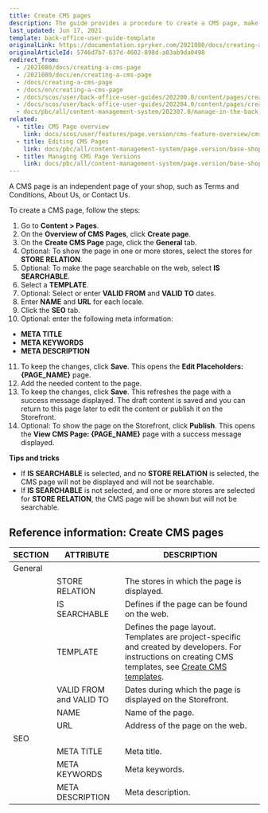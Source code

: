 ```yaml
---
title: Create CMS pages
description: The guide provides a procedure to create a CMS page, make it searchable per store in the Back Office.
last_updated: Jun 17, 2021
template: back-office-user-guide-template
originalLink: https://documentation.spryker.com/2021080/docs/creating-a-cms-page
originalArticleId: 5746d7b7-637d-4602-898d-a83ab9da0498
redirect_from:
  - /2021080/docs/creating-a-cms-page
  - /2021080/docs/en/creating-a-cms-page
  - /docs/creating-a-cms-page
  - /docs/en/creating-a-cms-page
  - /docs/scos/user/back-office-user-guides/202200.0/content/pages/creating-cms-pages.html
  - /docs/scos/user/back-office-user-guides/202204.0/content/pages/creating-cms-pages.html
  - docs/pbc/all/content-management-system/202307.0/manage-in-the-back-office/pages/create-cms-pages.html
related:
  - title: CMS Page overview
    link: docs/scos/user/features/page.version/cms-feature-overview/cms-pages-overview.html
  - title: Editing CMS Pages
    link: docs/pbc/all/content-management-system/page.version/base-shop/manage-in-the-back-office/pages/edit-cms-pages.html
  - title: Managing CMS Page Versions
    link: docs/pbc/all/content-management-system/page.version/base-shop/manage-in-the-back-office/pages/manage-cms-page-versions.html
---
```


A CMS page is an independent page of your shop, such as Terms and Conditions, About Us, or Contact Us.

To create a CMS page, follow the steps:

1. Go to **Content&nbsp;<span aria-label="and then">></span> Pages**.
2. On the **Overview of CMS Pages**, click **Create page**.
3. On the **Create CMS Page** page, click the **General** tab.
4. Optional: To show the page in one or more stores, select the stores for **STORE RELATION**.
5. Optional: To make the page searchable on the web, select **IS SEARCHABLE**.
6. Select a **TEMPLATE**.
7. Optional: Select or enter **VALID FROM** and **VALID TO** dates.
8. Enter **NAME** and **URL** for each locale.
9. Click the **SEO** tab.
10. Optional: enter the following meta information:
  * **META TITLE**
  * **META KEYWORDS**
  * **META DESCRIPTION**

11. To keep the changes, click **Save**.
    This opens the **Edit Placeholders: {PAGE_NAME}** page.
12. Add the needed content to the page.
13. To keep the changes, click **Save**.
  This refreshes the page with a success message displayed. The draft content is saved and you can return to this page later to edit the content or publish it on the Storefront.
14. Optional: To show the page on the Storefront, click **Publish**.
  This opens the **View CMS Page: {PAGE_NAME}** page with a success message displayed.

**Tips and tricks**

* If **IS SEARCHABLE** is selected, and no **STORE RELATION** is selected, the CMS page will not be displayed and will not be searchable.
* If **IS SEARCHABLE** is not selected, and one or more stores are selected for **STORE RELATION**, the CMS page will be shown but will not be searchable.

## Reference information: Create CMS pages

| SECTION | ATTRIBUTE |  DESCRIPTION |
| --- | --- | --- |
| General |  |  |
| | STORE RELATION | The stores in which the page is displayed. |
| | IS SEARCHABLE | Defines if the page can be found on the web. |
| | TEMPLATE | Defines the page layout. Templates are project-specific and created by developers. For instructions on creating CMS templates, see [Create CMS templates](/docs/pbc/all/content-management-system/{{page.version}}/base-shop/tutorials-and-howtos/create-cms-templates.html#cms-page-template).  |
| | VALID FROM and VALID TO | Dates during which the page is displayed on the Storefront. |
| | NAME | Name of the page. |
| | URL | Address of the page on the web. |
| SEO | | |
|  | META TITLE | Meta title. |
|  | META KEYWORDS  | Meta keywords.  |
|  | META DESCRIPTION | Meta description. |
